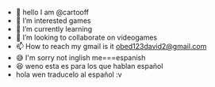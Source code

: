 - 👋 hello I am @cartooff
- 👀 I’m interested games
- 🌱 I’m currently learning 
- 💞️ I’m looking to collaborate on videogames
- 📫 How to reach my gmail is it obed123david2@gmail.com
- 😅 I'm sorry not inglish me===espanish
- 😆 weno esta es para los que hablan español
- hola wen traducelo al español :v
<!---
cartooff/cartooff is a ✨ special ✨ repository because its `README.md` (this file) appears on your GitHub profile.
You can click the Preview link to take a look at your changes.
--->
